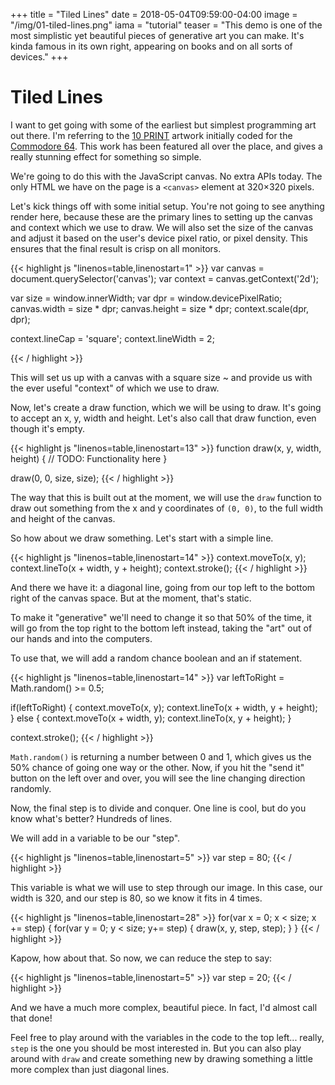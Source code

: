 +++
title = "Tiled Lines"
date = 2018-05-04T09:59:00-04:00
image = "/img/01-tiled-lines.png"
iama = "tutorial"
teaser = "This demo is one of the most simplistic yet beautiful pieces of generative art you can make. It's kinda famous in its own right, appearing on books and on all sorts of devices."
+++

# Tiled Lines

I want to get going with some of the earliest but simplest programming art out there. I'm referring to the [10 PRINT](https://www.youtube.com/watch?v=m9joBLOZVEo) artwork initially coded for the [Commodore 64](https://en.wikipedia.org/wiki/Commodore_64). This work has been featured all over the place, and gives a really stunning effect for something so simple.

We're going to do this with the JavaScript canvas. No extra APIs today. The only HTML we have on the page is a `<canvas>` element at 320&times;320 pixels.

Let's kick things off with some initial setup. You're not going to see anything render here, because these are the primary lines to setting up the canvas and context which we use to draw. We will also set the size of the canvas and adjust it based on the user's device pixel ratio, or pixel density. This ensures that the final result is crisp on all monitors.

<div class="tmd-trigger" data-from="0">
{{< highlight js "linenos=table,linenostart=1" >}}
var canvas = document.querySelector('canvas');
var context = canvas.getContext('2d');

var size = window.innerWidth;
var dpr = window.devicePixelRatio;
canvas.width = size * dpr;
canvas.height = size * dpr;
context.scale(dpr, dpr);

context.lineCap = 'square';
context.lineWidth = 2;

{{< / highlight >}}
</div>

This will set us up with a canvas with a square size ~ and provide us with the ever useful "context" of which we use to draw.

Now, let's create a draw function, which we will be using to draw. It's going to accept an x, y, width and height. Let's also call that draw function, even though it's empty.

<div class="tmd-trigger" data-from="13">
{{< highlight js "linenos=table,linenostart=13" >}}
function draw(x, y, width, height) {
  // TODO: Functionality here
}

draw(0, 0, size, size);
{{< / highlight >}}
</div>

The way that this is built out at the moment, we will use the `draw` function to draw out something from the x and y coordinates of `(0, 0)`, to the full width and height of the canvas.

So how about we draw something. Let's start with a simple line.

<div class="tmd-trigger" data-from="14" data-to="15" data-indent="1">  
{{< highlight js "linenos=table,linenostart=14" >}}
context.moveTo(x, y);
context.lineTo(x + width, y + height);   
context.stroke();
{{< / highlight >}}
</div>

And there we have it: a diagonal line, going from our top left to the bottom right of the canvas space. But at the moment, that's static. 

To make it "generative" we'll need to change it so that 50% of the time, it will go from the top right to the bottom left instead, taking the "art" out of our hands and into the computers.

To use that, we will add a random chance boolean and an if statement.

<div class="tmd-trigger" data-from="14" data-to="17" data-indent="1">  
{{< highlight js "linenos=table,linenostart=14" >}}
var leftToRight = Math.random() >= 0.5;

if(leftToRight) {
  context.moveTo(x, y);
  context.lineTo(x + width, y + height);    
} else {
  context.moveTo(x + width, y);
  context.lineTo(x, y + height);
}

context.stroke();
{{< / highlight >}}
</div>

`Math.random()` is returning a number between 0 and 1, which gives us the 50% chance of going one way or the other. Now, if you hit the "send it" button on the left over and over, you will see the line changing direction randomly.

Now, the final step is to divide and conquer. One line is cool, but do you know what's better? Hundreds of lines.

We will add in a variable to be our "step".

<div class="tmd-trigger" data-from="5" data-to="5">  
{{< highlight js "linenos=table,linenostart=5" >}}
var step = 80;
{{< / highlight >}}
</div>

This variable is what we will use to step through our image. In this case, our width is 320, and our step is 80, so we know it fits in 4 times.

<div class="tmd-trigger" data-from="28" data-to="29">  
{{< highlight js "linenos=table,linenostart=28" >}}
for(var x = 0; x < size; x += step) {
  for(var y = 0; y < size; y+= step) {
    draw(x, y, step, step);    
  }
}
{{< / highlight >}}
</div>

Kapow, how about that. So now, we can reduce the step to say:

<div class="tmd-trigger" data-from="5" data-to="6">  
{{< highlight js "linenos=table,linenostart=5" >}}
var step = 20;
{{< / highlight >}}
</div>

And we have a much more complex, beautiful piece. In fact, I'd almost call that done!

Feel free to play around with the variables in the code to the top left... really, `step` is the one you should be most interested in. But you can also play around with `draw` and create something new by drawing something a little more complex than just diagonal lines.
